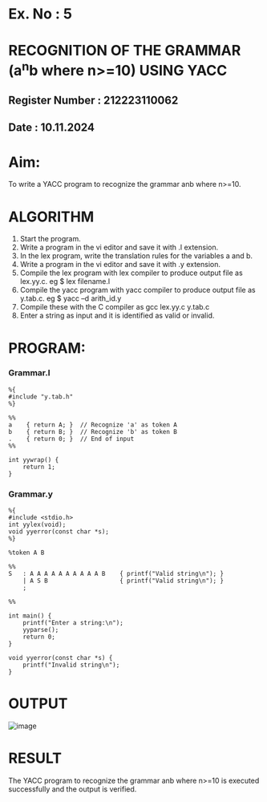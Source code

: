 # Ex. No : 5	
# RECOGNITION OF THE GRAMMAR (a<sup>n</sup>b where n>=10) USING YACC
## Register Number : 212223110062
## Date : 10.11.2024

# Aim:
To write a YACC program to recognize the grammar anb where n>=10.
# ALGORITHM
1.	Start the program.
2.	Write a program in the vi editor and save it with .l extension.
3.	In the lex program, write the translation rules for the variables a and b.
4.	Write a program in the vi editor and save it with .y extension.
5.	Compile the lex program with lex compiler to produce output file as lex.yy.c. eg $ lex filename.l
6.	Compile the yacc program with yacc compiler to produce output file as y.tab.c. eg $ yacc –d arith_id.y
7.	Compile these with the C compiler as gcc lex.yy.c y.tab.c
8.	Enter a string as input and it is identified as valid or invalid.
# PROGRAM:
### Grammar.l
```
%{
#include "y.tab.h"
%}

%%
a    { return A; }  // Recognize 'a' as token A
b    { return B; }  // Recognize 'b' as token B
.    { return 0; }  // End of input
%%

int yywrap() {
    return 1;
}
```


### Grammar.y
```
%{
#include <stdio.h>
int yylex(void);
void yyerror(const char *s);
%}

%token A B

%%
S   : A A A A A A A A A A B    { printf("Valid string\n"); }
    | A S B                    { printf("Valid string\n"); }
    ;

%%

int main() {
    printf("Enter a string:\n");
    yyparse();
    return 0;
}

void yyerror(const char *s) {
    printf("Invalid string\n");
}
```

# OUTPUT
![image](https://github.com/user-attachments/assets/5054b059-d7f9-418c-949a-c5e4420ce8fa)

# RESULT
The YACC program to recognize the grammar anb where n>=10 is executed successfully and the output is verified.
